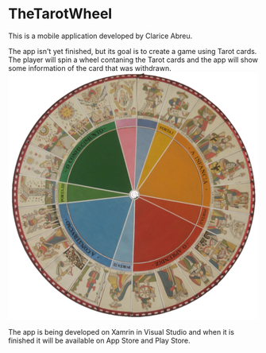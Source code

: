 # TheTarotWheel

This is a mobile application developed by Clarice Abreu.

The app isn't yet finished, but its goal is to create a game using Tarot cards.
The player will spin a wheel contaning the Tarot cards and the app will show some information of the card that was withdrawn.
![alt text](https://github.com/clariceabreu/TheTarotWheel/blob/master/TheTarotWheel/TheTarotWheel.iOS/Resources/wheel.png?raw=true)

The app is being developed on Xamrin in Visual Studio and when it is finished it will be available on App Store and Play Store.
